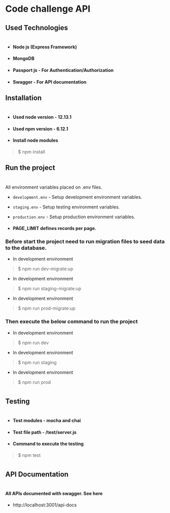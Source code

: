 # Code challenge API

## **Used Technologies**
#
* #### Node js (Express Framework)
* #### MongoDB
* #### Passport js - For Authentication/Authorization
* #### Swagger - For API documentation

## **Installation**
#
* #### Used node version - 12.13.1 
* #### Used npm version - 6.12.1
* #### Install node modules
>$ npm install

## **Run the project**
#
All environment variables placed on .env files. 
* ```development.env``` - Setup development environment variables.
* ```staging.env``` - Setup testing environment variables.
* ```production.env``` - Setup production environment variables.

* #### PAGE_LIMIT defines records per page.

### Before start the project need to run migration files to seed data to the database.
* In development environment
> $ npm run dev-migrate:up
* In development environment
> $ npm run staging-migrate:up
* In development environment
> $ npm run prod-migrate:up

### Then execute the below command to run the project
* In development environment
> $ npm run dev
* In development environment
> $ npm run staging
* In development environment
> $ npm run prod
#
## **Testing**
#
* #### Test modules - mocha and chai
* #### Test file path - /test/server.js
* #### Command to execute the testing
> $ npm test 
#
## **API Documentation**
#
#### All APIs documented with swagger. See here
* http://localhost:3001/api-docs
